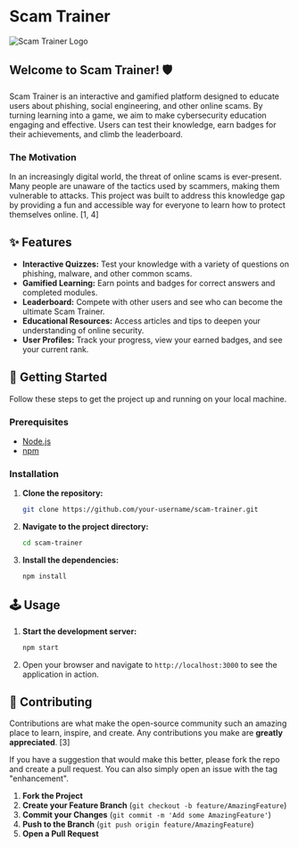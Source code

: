 # Scam Trainer

![Scam Trainer Logo](https://via.placeholder.com/150)

## Welcome to Scam Trainer! 🛡️

Scam Trainer is an interactive and gamified platform designed to educate users about phishing, social engineering, and other online scams. By turning learning into a game, we aim to make cybersecurity education engaging and effective. Users can test their knowledge, earn badges for their achievements, and climb the leaderboard.

### The Motivation

In an increasingly digital world, the threat of online scams is ever-present. Many people are unaware of the tactics used by scammers, making them vulnerable to attacks. This project was built to address this knowledge gap by providing a fun and accessible way for everyone to learn how to protect themselves online. [1, 4]

## ✨ Features

*   **Interactive Quizzes:** Test your knowledge with a variety of questions on phishing, malware, and other common scams.
*   **Gamified Learning:** Earn points and badges for correct answers and completed modules.
*   **Leaderboard:** Compete with other users and see who can become the ultimate Scam Trainer.
*   **Educational Resources:** Access articles and tips to deepen your understanding of online security.
*   **User Profiles:** Track your progress, view your earned badges, and see your current rank.

## 🚀 Getting Started

Follow these steps to get the project up and running on your local machine.

### Prerequisites

*   [Node.js](https://nodejs.org/)
*   [npm](https://www.npmjs.com/)

### Installation

1.  **Clone the repository:**
    ```sh
    git clone https://github.com/your-username/scam-trainer.git
    ```
2.  **Navigate to the project directory:**
    ```sh
    cd scam-trainer
    ```
3.  **Install the dependencies:**
    ```sh
    npm install
    ```

## 🕹️ Usage

1.  **Start the development server:**
    ```sh
    npm start
    ```
2.  Open your browser and navigate to `http://localhost:3000` to see the application in action.

## 🤝 Contributing

Contributions are what make the open-source community such an amazing place to learn, inspire, and create. Any contributions you make are **greatly appreciated**. [3]

If you have a suggestion that would make this better, please fork the repo and create a pull request. You can also simply open an issue with the tag "enhancement".

1.  **Fork the Project**
2.  **Create your Feature Branch** (`git checkout -b feature/AmazingFeature`)
3.  **Commit your Changes** (`git commit -m 'Add some AmazingFeature'`)
4.  **Push to the Branch** (`git push origin feature/AmazingFeature`)
5.  **Open a Pull Request**